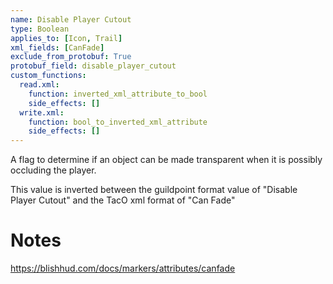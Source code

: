```yaml
---
name: Disable Player Cutout
type: Boolean
applies_to: [Icon, Trail]
xml_fields: [CanFade]
exclude_from_protobuf: True
protobuf_field: disable_player_cutout
custom_functions:
  read.xml:
    function: inverted_xml_attribute_to_bool
    side_effects: []
  write.xml:
    function: bool_to_inverted_xml_attribute
    side_effects: []
---
```

A flag to determine if an object can be made transparent when it is possibly occluding the player.

This value is inverted between the guildpoint format value of "Disable Player Cutout" and the TacO xml format of "Can Fade"


Notes
=====
https://blishhud.com/docs/markers/attributes/canfade
